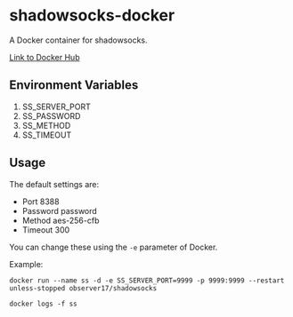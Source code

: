 # shadowsocks-docker

A Docker container for shadowsocks.

[Link to Docker Hub](https://hub.docker.com/r/observer17/shadowsocks/)

## Environment Variables

1. SS_SERVER_PORT
2. SS_PASSWORD
3. SS_METHOD
4. SS_TIMEOUT

## Usage

The default settings are:

- Port 8388
- Password password
- Method aes-256-cfb
- Timeout 300

You can change these using the `-e` parameter of Docker.

Example:

```shell
docker run --name ss -d -e SS_SERVER_PORT=9999 -p 9999:9999 --restart unless-stopped observer17/shadowsocks
```

```shell
docker logs -f ss
```

